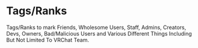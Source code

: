 # Tags/Ranks
Tags/Ranks to mark Friends, Wholesome Users, Staff, Admins, Creators, Devs, Owners, Bad/Malicious Users and Various Different Things Including But Not Limited To VRChat Team.
